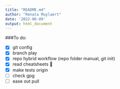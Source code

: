 ```yaml
---
title: "README.md"
author: "Renata Muylaert"
date: '2022-06-09'
output: html_document
---
```


###To do:
- [x] git config
- [x] branch play
- [x] repo hybrid workflow (repo folder manual, git init)
- [x] read cheatsheets :tada:
- [x] make tests origin
- [ ] check gpg
- [ ] ease out pull